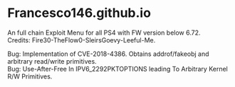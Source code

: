 # Francesco146.github.io
An full chain Exploit Menu for all PS4 with FW version below 6.72.  
Credits: Fire30-TheFlow0-SleirsGoevy-Leeful-Me.  
  
Bug: Implementation of CVE-2018-4386. Obtains addrof/fakeobj and arbitrary read/write primitives.  
Bug: Use-After-Free In IPV6_2292PKTOPTIONS leading To Arbitrary Kernel R/W Primitives. 
  
